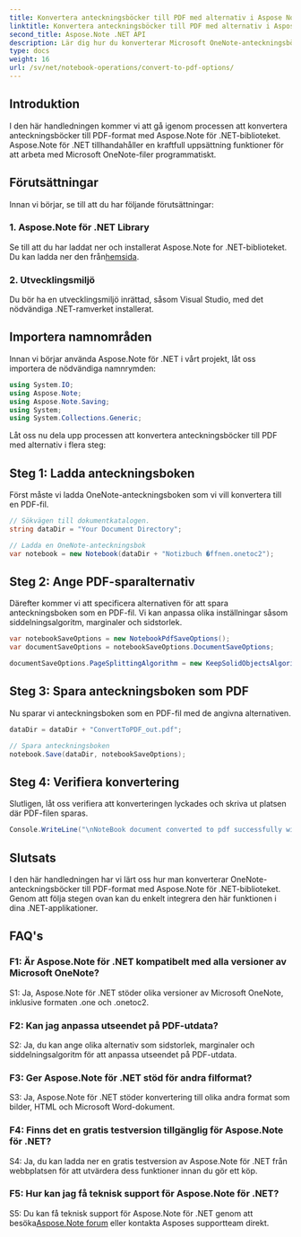 ```yaml
---
title: Konvertera anteckningsböcker till PDF med alternativ i Aspose Note .NET
linktitle: Konvertera anteckningsböcker till PDF med alternativ i Aspose Note .NET
second_title: Aspose.Note .NET API
description: Lär dig hur du konverterar Microsoft OneNote-anteckningsböcker till PDF-format med Aspose.Note för .NET-bibliotek med anpassningsbara alternativ.
type: docs
weight: 16
url: /sv/net/notebook-operations/convert-to-pdf-options/
---
```

## Introduktion

I den här handledningen kommer vi att gå igenom processen att konvertera anteckningsböcker till PDF-format med Aspose.Note för .NET-biblioteket. Aspose.Note för .NET tillhandahåller en kraftfull uppsättning funktioner för att arbeta med Microsoft OneNote-filer programmatiskt.

## Förutsättningar

Innan vi börjar, se till att du har följande förutsättningar:

### 1. Aspose.Note för .NET Library
 Se till att du har laddat ner och installerat Aspose.Note for .NET-biblioteket. Du kan ladda ner den från[hemsida](https://releases.aspose.com/note/net/).

### 2. Utvecklingsmiljö
Du bör ha en utvecklingsmiljö inrättad, såsom Visual Studio, med det nödvändiga .NET-ramverket installerat.

## Importera namnområden

Innan vi börjar använda Aspose.Note för .NET i vårt projekt, låt oss importera de nödvändiga namnrymden:

```csharp
using System.IO;
using Aspose.Note;
using Aspose.Note.Saving;
using System;
using System.Collections.Generic;
```

Låt oss nu dela upp processen att konvertera anteckningsböcker till PDF med alternativ i flera steg:

## Steg 1: Ladda anteckningsboken

Först måste vi ladda OneNote-anteckningsboken som vi vill konvertera till en PDF-fil.

```csharp
// Sökvägen till dokumentkatalogen.
string dataDir = "Your Document Directory";

// Ladda en OneNote-anteckningsbok
var notebook = new Notebook(dataDir + "Notizbuch �ffnen.onetoc2");
```

## Steg 2: Ange PDF-sparalternativ

Därefter kommer vi att specificera alternativen för att spara anteckningsboken som en PDF-fil. Vi kan anpassa olika inställningar såsom siddelningsalgoritm, marginaler och sidstorlek.

```csharp
var notebookSaveOptions = new NotebookPdfSaveOptions();
var documentSaveOptions = notebookSaveOptions.DocumentSaveOptions;

documentSaveOptions.PageSplittingAlgorithm = new KeepSolidObjectsAlgorithm();
```

## Steg 3: Spara anteckningsboken som PDF

Nu sparar vi anteckningsboken som en PDF-fil med de angivna alternativen.

```csharp
dataDir = dataDir + "ConvertToPDF_out.pdf";

// Spara anteckningsboken
notebook.Save(dataDir, notebookSaveOptions);
```

## Steg 4: Verifiera konvertering

Slutligen, låt oss verifiera att konverteringen lyckades och skriva ut platsen där PDF-filen sparas.

```csharp
Console.WriteLine("\nNoteBook document converted to pdf successfully with save options.\nFile saved at " + dataDir);
```

## Slutsats

I den här handledningen har vi lärt oss hur man konverterar OneNote-anteckningsböcker till PDF-format med Aspose.Note för .NET-biblioteket. Genom att följa stegen ovan kan du enkelt integrera den här funktionen i dina .NET-applikationer.

## FAQ's

### F1: Är Aspose.Note för .NET kompatibelt med alla versioner av Microsoft OneNote?

S1: Ja, Aspose.Note för .NET stöder olika versioner av Microsoft OneNote, inklusive formaten .one och .onetoc2.

### F2: Kan jag anpassa utseendet på PDF-utdata?

S2: Ja, du kan ange olika alternativ som sidstorlek, marginaler och siddelningsalgoritm för att anpassa utseendet på PDF-utdata.

### F3: Ger Aspose.Note för .NET stöd för andra filformat?

S3: Ja, Aspose.Note för .NET stöder konvertering till olika andra format som bilder, HTML och Microsoft Word-dokument.

### F4: Finns det en gratis testversion tillgänglig för Aspose.Note för .NET?

S4: Ja, du kan ladda ner en gratis testversion av Aspose.Note för .NET från webbplatsen för att utvärdera dess funktioner innan du gör ett köp.

### F5: Hur kan jag få teknisk support för Aspose.Note för .NET?

 S5: Du kan få teknisk support för Aspose.Note för .NET genom att besöka[Aspose.Note forum](https://forum.aspose.com/c/note/28) eller kontakta Asposes supportteam direkt.